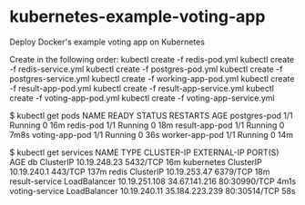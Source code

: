 # kubernetes-example-voting-app
Deploy Docker's example voting app on Kubernetes

Create in the following order:
kubectl create -f redis-pod.yml
kubectl create -f redis-service.yml
kubectl create -f postgres-pod.yml
kubectl create -f postgres-service.yml
kubectl create -f working-app-pod.yml
kubectl create -f result-app-pod.yml
kubectl create -f result-app-service.yml
kubectl create -f voting-app-pod.yml
kubectl create -f voting-app-service.yml

$ kubectl get pods
NAME             READY   STATUS    RESTARTS   AGE
postgres-pod     1/1     Running   0          16m
redis-pod        1/1     Running   0          18m
result-app-pod   1/1     Running   0          7m8s
voting-app-pod   1/1     Running   0          36s
worker-app-pod   1/1     Running   0          14m

$ kubectl get services
NAME             TYPE           CLUSTER-IP      EXTERNAL-IP      PORT(S)        AGE
db               ClusterIP      10.19.248.23    <none>           5432/TCP       16m
kubernetes       ClusterIP      10.19.240.1     <none>           443/TCP        137m
redis            ClusterIP      10.19.253.47    <none>           6379/TCP       18m
result-service   LoadBalancer   10.19.251.108   34.67.141.216    80:30990/TCP   4m1s
voting-service   LoadBalancer   10.19.240.11    35.184.223.239   80:30514/TCP   58s


